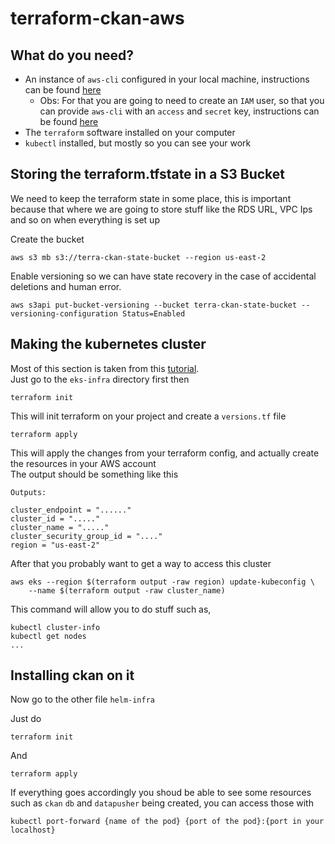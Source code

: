 # terraform-ckan-aws

## What do you need?

- An instance of `aws-cli` configured in your local machine, instructions can be found [here](https://aws.amazon.com/cli/)
  - Obs: For that you are going to need to create an `IAM` user, so that you can provide `aws-cli` with an `access` and `secret` key, instructions can be found [here](https://docs.aws.amazon.com/IAM/latest/UserGuide/id_users.html)
- The `terraform` software installed on your computer
- `kubectl` installed, but mostly so you can see your work

## Storing the terraform.tfstate in a S3 Bucket

We need to keep the terraform state in some place, this is important because that where we are going to store stuff like the RDS URL, VPC Ips and so on when everything is set up

Create the bucket

```
aws s3 mb s3://terra-ckan-state-bucket --region us-east-2
```

Enable versioning so we can have state recovery in the case of accidental deletions and human error.

```
aws s3api put-bucket-versioning --bucket terra-ckan-state-bucket --versioning-configuration Status=Enabled
```

## Making the kubernetes cluster

Most of this section is taken from this [tutorial](https://learn.hashicorp.com/tutorials/terraform/eks?in=terraform/kubernetes).  
Just go to the `eks-infra` directory first then

```
terraform init
```

This will init terraform on your project and create a `versions.tf` file

```
terraform apply
```

This will apply the changes from your terraform config, and actually create the resources in your AWS account  
The output should be something like this

```
Outputs:

cluster_endpoint = "......"
cluster_id = "....."
cluster_name = "....."
cluster_security_group_id = "...."
region = "us-east-2"
```

After that you probably want to get a way to access this cluster

```
aws eks --region $(terraform output -raw region) update-kubeconfig \
    --name $(terraform output -raw cluster_name)
```

This command will allow you to do stuff such as,

```
kubectl cluster-info
kubectl get nodes
...
```

## Installing ckan on it

Now go to the other file `helm-infra`

Just do

```
terraform init
```

And

```
terraform apply
```

If everything goes accordingly you shoud be able to see some resources such as `ckan` `db` and `datapusher` being created, you can access those with

```
kubectl port-forward {name of the pod} {port of the pod}:{port in your localhost}
```
